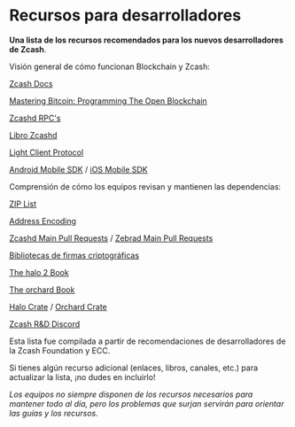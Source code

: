 # Recursos para desarrolladores

**Una lista de los recursos recomendados para los nuevos desarrolladores de Zcash**.

Visión general de cómo funcionan Blockchain y Zcash:

[Zcash Docs](https://zcash.readthedocs.io/en/latest/)

[Mastering Bitcoin: Programming The Open Blockchain](https://www.amazon.com/Mastering-Bitcoin-Programming-Open-Blockchain-ebook/dp/B071K7FCD4)

[Zcashd RPC's](https://zcash.github.io/rpc/)

[Libro Zcashd](https://zcash.github.io/zcash/)

[Light Client Protocol](https://zcash.readthedocs.io/en/latest/lightwalletd/index.html)

[Android Mobile SDK](https://github.com/zcash/zcash-android-wallet-sdk) / [iOS Mobile SDK](https://github.com/zcash/ZcashLightClientKit)

Comprensión de cómo los equipos revisan y mantienen las dependencias:

[ZIP List](https://zips.z.cash)

[Address Encoding](https://zips.z.cash/protocol/protocol.pdf#5.6%20Encodings%20of%20Addresses%20and%20Keys)

[Zcashd Main Pull Requests]() / [Zebrad Main Pull Requests](https://github.com/ZcashFoundation/zebra/pulls)

[Bibliotecas de firmas criptográficas](https://github.com/orgs/ZcashFoundation/repositories?type=all)

[The halo 2 Book](https://zcash.github.io/halo2/index.html)

[The orchard Book](https://zcash.github.io/orchard/)

[Halo Crate]() / [Orchard Crate](https://docs.rs/orchard/latest/orchard/)

[Zcash R&D Discord](https://discord.com/invite/xRVCHQT6)


Esta lista fue compilada a partir de recomendaciones de desarrolladores de la Zcash Foundation y ECC. 

Si tienes algún recurso adicional (enlaces, libros, canales, etc.) para actualizar la lista, ¡no dudes en incluirlo!

*Los equipos no siempre disponen de los recursos necesarios para mantener todo al día, pero los problemas que surjan servirán para orientar las guías y los recursos.*
